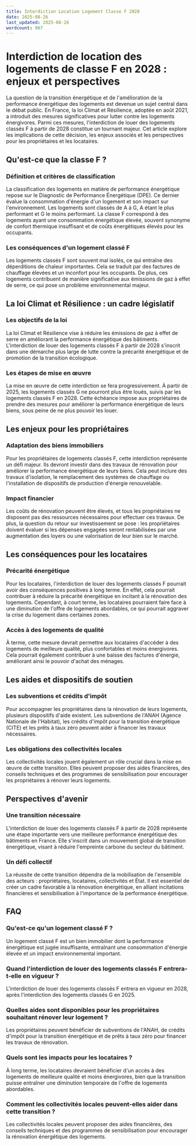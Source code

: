 ```yaml
---
title: Interdiction Location Logement Classe F 2028
date: 2025-08-26
last_updated: 2025-08-26
wordcount: 967
---
```


# Interdiction de location des logements de classe F en 2028 : enjeux et perspectives

La question de la transition énergétique et de l'amélioration de la performance énergétique des logements est devenue un sujet central dans le débat public. En France, la loi Climat et Résilience, adoptée en août 2021, a introduit des mesures significatives pour lutter contre les logements énergivores. Parmi ces mesures, l'interdiction de louer des logements classés F à partir de 2028 constitue un tournant majeur. Cet article explore les implications de cette décision, les enjeux associés et les perspectives pour les propriétaires et les locataires.

## Qu'est-ce que la classe F ?

### Définition et critères de classification

La classification des logements en matière de performance énergétique repose sur le Diagnostic de Performance Énergétique (DPE). Ce dernier évalue la consommation d'énergie d'un logement et son impact sur l'environnement. Les logements sont classés de A à G, A étant le plus performant et G le moins performant. La classe F correspond à des logements ayant une consommation énergétique élevée, souvent synonyme de confort thermique insuffisant et de coûts énergétiques élevés pour les occupants.

### Les conséquences d'un logement classé F

Les logements classés F sont souvent mal isolés, ce qui entraîne des déperditions de chaleur importantes. Cela se traduit par des factures de chauffage élevées et un inconfort pour les occupants. De plus, ces logements contribuent de manière significative aux émissions de gaz à effet de serre, ce qui pose un problème environnemental majeur.

## La loi Climat et Résilience : un cadre législatif

### Les objectifs de la loi

La loi Climat et Résilience vise à réduire les émissions de gaz à effet de serre en améliorant la performance énergétique des bâtiments. L'interdiction de louer des logements classés F à partir de 2028 s'inscrit dans une démarche plus large de lutte contre la précarité énergétique et de promotion de la transition écologique.

### Les étapes de mise en œuvre

La mise en œuvre de cette interdiction se fera progressivement. À partir de 2025, les logements classés G ne pourront plus être loués, suivis par les logements classés F en 2028. Cette échéance impose aux propriétaires de prendre des mesures pour améliorer la performance énergétique de leurs biens, sous peine de ne plus pouvoir les louer.

## Les enjeux pour les propriétaires

### Adaptation des biens immobiliers

Pour les propriétaires de logements classés F, cette interdiction représente un défi majeur. Ils devront investir dans des travaux de rénovation pour améliorer la performance énergétique de leurs biens. Cela peut inclure des travaux d'isolation, le remplacement des systèmes de chauffage ou l'installation de dispositifs de production d'énergie renouvelable.

### Impact financier

Les coûts de rénovation peuvent être élevés, et tous les propriétaires ne disposent pas des ressources nécessaires pour effectuer ces travaux. De plus, la question du retour sur investissement se pose : les propriétaires doivent évaluer si les dépenses engagées seront rentabilisées par une augmentation des loyers ou une valorisation de leur bien sur le marché.

## Les conséquences pour les locataires

### Précarité énergétique

Pour les locataires, l'interdiction de louer des logements classés F pourrait avoir des conséquences positives à long terme. En effet, cela pourrait contribuer à réduire la précarité énergétique en incitant à la rénovation des logements. Cependant, à court terme, les locataires pourraient faire face à une diminution de l'offre de logements abordables, ce qui pourrait aggraver la crise du logement dans certaines zones.

### Accès à des logements de qualité

À terme, cette mesure devrait permettre aux locataires d'accéder à des logements de meilleure qualité, plus confortables et moins énergivores. Cela pourrait également contribuer à une baisse des factures d'énergie, améliorant ainsi le pouvoir d'achat des ménages.

## Les aides et dispositifs de soutien

### Les subventions et crédits d'impôt

Pour accompagner les propriétaires dans la rénovation de leurs logements, plusieurs dispositifs d'aide existent. Les subventions de l'ANAH (Agence Nationale de l'Habitat), les crédits d'impôt pour la transition énergétique (CITE) et les prêts à taux zéro peuvent aider à financer les travaux nécessaires.

### Les obligations des collectivités locales

Les collectivités locales jouent également un rôle crucial dans la mise en œuvre de cette transition. Elles peuvent proposer des aides financières, des conseils techniques et des programmes de sensibilisation pour encourager les propriétaires à rénover leurs logements.

## Perspectives d'avenir

### Une transition nécessaire

L'interdiction de louer des logements classés F à partir de 2028 représente une étape importante vers une meilleure performance énergétique des bâtiments en France. Elle s'inscrit dans un mouvement global de transition énergétique, visant à réduire l'empreinte carbone du secteur du bâtiment.

### Un défi collectif

La réussite de cette transition dépendra de la mobilisation de l'ensemble des acteurs : propriétaires, locataires, collectivités et État. Il est essentiel de créer un cadre favorable à la rénovation énergétique, en alliant incitations financières et sensibilisation à l'importance de la performance énergétique.

## FAQ

### Qu'est-ce qu'un logement classé F ?

Un logement classé F est un bien immobilier dont la performance énergétique est jugée insuffisante, entraînant une consommation d'énergie élevée et un impact environnemental important.

### Quand l'interdiction de louer des logements classés F entrera-t-elle en vigueur ?

L'interdiction de louer des logements classés F entrera en vigueur en 2028, après l'interdiction des logements classés G en 2025.

### Quelles aides sont disponibles pour les propriétaires souhaitant rénover leur logement ?

Les propriétaires peuvent bénéficier de subventions de l'ANAH, de crédits d'impôt pour la transition énergétique et de prêts à taux zéro pour financer les travaux de rénovation.

### Quels sont les impacts pour les locataires ?

À long terme, les locataires devraient bénéficier d'un accès à des logements de meilleure qualité et moins énergivores, bien que la transition puisse entraîner une diminution temporaire de l'offre de logements abordables.

### Comment les collectivités locales peuvent-elles aider dans cette transition ?

Les collectivités locales peuvent proposer des aides financières, des conseils techniques et des programmes de sensibilisation pour encourager la rénovation énergétique des logements.